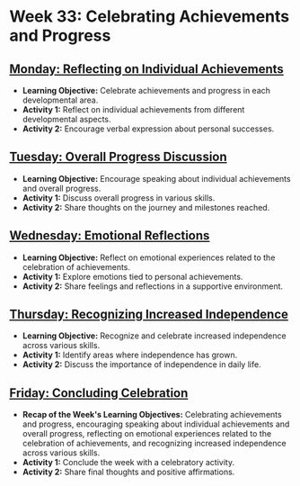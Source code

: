 # Week 33: Celebrating Achievements and Progress

## [Monday: Reflecting on Individual Achievements](./1-Monday.md)
- **Learning Objective:** Celebrate achievements and progress in each developmental area.
- **Activity 1:** Reflect on individual achievements from different developmental aspects.
- **Activity 2:** Encourage verbal expression about personal successes.

## [Tuesday: Overall Progress Discussion](./2-Tuesday.md)
- **Learning Objective:** Encourage speaking about individual achievements and overall progress.
- **Activity 1:** Discuss overall progress in various skills.
- **Activity 2:** Share thoughts on the journey and milestones reached.

## [Wednesday: Emotional Reflections](./3-Wednesday.md)
- **Learning Objective:** Reflect on emotional experiences related to the celebration of achievements.
- **Activity 1:** Explore emotions tied to personal achievements.
- **Activity 2:** Share feelings and reflections in a supportive environment.

## [Thursday: Recognizing Increased Independence](./4-Thursday.md)
- **Learning Objective:** Recognize and celebrate increased independence across various skills.
- **Activity 1:** Identify areas where independence has grown.
- **Activity 2:** Discuss the importance of independence in daily life.

## [Friday: Concluding Celebration](./5-Friday.md)
- **Recap of the Week's Learning Objectives:** Celebrating achievements and progress, encouraging speaking about individual achievements and overall progress, reflecting on emotional experiences related to the celebration of achievements, and recognizing increased independence across various skills.
- **Activity 1:** Conclude the week with a celebratory activity.
- **Activity 2:** Share final thoughts and positive affirmations.